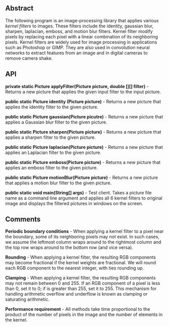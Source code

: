 ## Abstract
The following program is an image-processing library that applies various *kernel filters* to images. These filters include the identity, gaussian blur, sharpen, laplacian, emboss, and motion blur filters. Kernel filter modify pixels by replacing each pixel with a linear combination of its neighboring pixels. Kernel filters are widely used for image processing in applications such as Photoshop or GIMP. They are also used in convolution neural networks to extract features from an image and in digital cameras to remove camera shake.

## API

**private static Picture applyFilter(Picture picture, double [][] filter)** - Returns a new picture that applies the given input filter to the input picture.

**public static Picture identity (Picture picture)** - Returns a new picture that applies the identity filter to the given picture.

**public static Picture gaussian(Picture picutre)** -  Returns a new picture that applies a Gaussian blur filter to the given picture.

**public static Picture sharpen(Picture picture)** -  Returns a new picture that applies a sharpen filter to the given picture.

**public static Picture laplacian(Picture picture)** - Returns a new picture that applies an Laplacian filter to the given picture.

**public static Picture emboss(Picture picture)** - Returns a new picture that applies an emboss filter to the given picture.

**public static Picture motionBlur(Picture picture)** - Returns a new picture that applies a motion blur filter to the given picture.

**public static void main(String[] args)** - Test client. Takes a picture file name as a command line argument and applies all 6 kernel filters to original image and displays the filtered pictures in windows on the screen.

## Comments

 **Periodic boundary conditions** - When applying a kernel filter to a pixel near the boundary, some of its neighboring pixels may not exist. In such cases, we assume the leftmost column wraps around to the rightmost column and the top row wraps around to the bottom row (and vice versa).

 **Rounding** - When applying a kernel filter, the resulting RGB components may become fractional if the kernel weights are fractional. We will round each RGB component to the nearest integer, with ties rounding up.

 **Clamping** - When applying a kernel filter, the resulting RGB components may not remain between 0 and 255. If an RGB component of a pixel is less than 0, set it to 0; if is greater than 255, set it to 255. This mechanism for handling arithmetic overflow and underflow is known as clamping or saturating arithmetic.

 **Performance requirement** -  All methods take time proportional to the product of the number of pixels in the image and the number of elements in the kernel.

